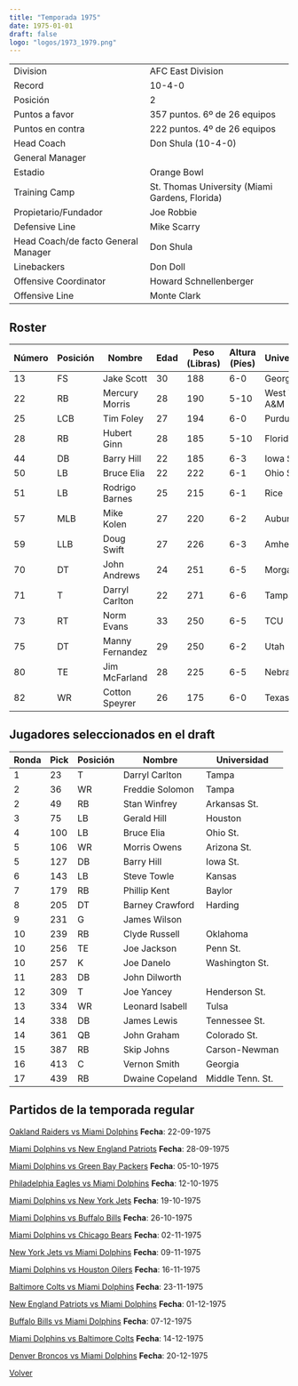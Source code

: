 ```yaml
---
title: "Temporada 1975"
date: 1975-01-01
draft: false
logo: "logos/1973_1979.png"
---
```


|                      |                      |
|-------------------------|---------------------------|
| Division               | AFC East Division            |
| Record                 | 10-4-0              |
| Posición               | 2            |
| Puntos a favor         | 357 puntos. 6º de 26 equipos           |
| Puntos en contra       | 222 puntos. 4º de 26 equipos       |
| Head Coach             | Don Shula (10-4-0)               |
| General Manager        |       |
| Estadio                | Orange Bowl             |
| Training Camp          | St. Thomas University (Miami Gardens, Florida)        |
| Propietario/Fundador | Joe Robbie |
| Defensive Line | Mike Scarry |
| Head Coach/de facto General Manager | Don Shula |
| Linebackers | Don Doll |
| Offensive Coordinator | Howard Schnellenberger |
| Offensive Line | Monte Clark |


## Roster

| Número | Posición | Nombre           | Edad | Peso (Libras) | Altura (Píes) | Universidad          |
|--------|----------|------------------|------|---------------|---------------|----------------------|
| 13 | FS | Jake Scott | 30 | 188 | 6-0 | Georgia |
| 22 | RB | Mercury Morris | 28 | 190 | 5-10 | West Texas A&M |
| 25 | LCB | Tim Foley | 27 | 194 | 6-0 | Purdue |
| 28 | RB | Hubert Ginn | 28 | 185 | 5-10 | Florida A&M |
| 44 | DB | Barry Hill | 22 | 185 | 6-3 | Iowa St. |
| 50 | LB | Bruce Elia | 22 | 222 | 6-1 | Ohio St. |
| 51 | LB | Rodrigo Barnes | 25 | 215 | 6-1 | Rice |
| 57 | MLB | Mike Kolen | 27 | 220 | 6-2 | Auburn |
| 59 | LLB | Doug Swift | 27 | 226 | 6-3 | Amherst |
| 70 | DT | John Andrews | 24 | 251 | 6-5 | Morgan St. |
| 71 | T | Darryl Carlton | 22 | 271 | 6-6 | Tampa |
| 73 | RT | Norm Evans | 33 | 250 | 6-5 | TCU |
| 75 | DT | Manny Fernandez | 29 | 250 | 6-2 | Utah |
| 80 | TE | Jim McFarland | 28 | 225 | 6-5 | Nebraska |
| 82 | WR | Cotton Speyrer | 26 | 175 | 6-0 | Texas |


## Jugadores seleccionados en el draft

| Ronda | Pick | Posición | Nombre           | Universidad          |
|-------|------|----------|------------------|----------------------|
| 1 | 23 | T | Darryl Carlton | Tampa |
| 2 | 36 | WR | Freddie Solomon | Tampa |
| 2 | 49 | RB | Stan Winfrey | Arkansas St. |
| 3 | 75 | LB | Gerald Hill | Houston |
| 4 | 100 | LB | Bruce Elia | Ohio St. |
| 5 | 106 | WR | Morris Owens | Arizona St. |
| 5 | 127 | DB | Barry Hill | Iowa St. |
| 6 | 143 | LB | Steve Towle | Kansas |
| 7 | 179 | RB | Phillip Kent | Baylor |
| 8 | 205 | DT | Barney Crawford | Harding |
| 9 | 231 | G | James Wilson |  |
| 10 | 239 | RB | Clyde Russell | Oklahoma |
| 10 | 256 | TE | Joe Jackson | Penn St. |
| 10 | 257 | K | Joe Danelo | Washington St. |
| 11 | 283 | DB | John Dilworth |  |
| 12 | 309 | T | Joe Yancey | Henderson St. |
| 13 | 334 | WR | Leonard Isabell | Tulsa |
| 14 | 338 | DB | James Lewis | Tennessee St. |
| 14 | 361 | QB | John Graham | Colorado St. |
| 15 | 387 | RB | Skip Johns | Carson-Newman |
| 16 | 413 | C | Vernon Smith | Georgia |
| 17 | 439 | RB | Dwaine Copeland | Middle Tenn. St. |


## Partidos de la temporada regular

[Oakland Raiders vs Miami Dolphins](/historia/partidos/oak-mia-19750922) **Fecha**: 22-09-1975

[Miami Dolphins vs New England Patriots](/historia/partidos/mia-ne-19750928) **Fecha**: 28-09-1975

[Miami Dolphins vs Green Bay Packers](/historia/partidos/mia-gb-19751005) **Fecha**: 05-10-1975

[Philadelphia Eagles vs Miami Dolphins](/historia/partidos/phi-mia-19751012) **Fecha**: 12-10-1975

[Miami Dolphins vs New York Jets](/historia/partidos/mia-nyj-19751019) **Fecha**: 19-10-1975

[Miami Dolphins vs Buffalo Bills](/historia/partidos/mia-buf-19751026) **Fecha**: 26-10-1975

[Miami Dolphins vs Chicago Bears](/historia/partidos/mia-chi-19751102) **Fecha**: 02-11-1975

[New York Jets vs Miami Dolphins](/historia/partidos/nyj-mia-19751109) **Fecha**: 09-11-1975

[Miami Dolphins vs Houston Oilers](/historia/partidos/mia-hou-19751116) **Fecha**: 16-11-1975

[Baltimore Colts vs Miami Dolphins](/historia/partidos/clt-mia-19751123) **Fecha**: 23-11-1975

[New England Patriots vs Miami Dolphins](/historia/partidos/ne-mia-19751201) **Fecha**: 01-12-1975

[Buffalo Bills vs Miami Dolphins](/historia/partidos/buf-mia-19751207) **Fecha**: 07-12-1975

[Miami Dolphins vs Baltimore Colts](/historia/partidos/mia-clt-19751214) **Fecha**: 14-12-1975

[Denver Broncos vs Miami Dolphins](/historia/partidos/den-mia-19751220) **Fecha**: 20-12-1975





[Volver](/historia)